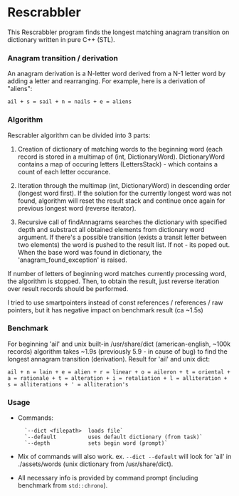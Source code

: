 # Rescrabbler
This Rescrabbler program finds the longest matching anagram transition on dictionary written in pure C++ (STL).

### Anagram transition / derivation
An anagram derivation is a N-letter word derived from a N-1 letter word by adding a letter and rearranging. For example, here is a derivation of "aliens":

`ail + s = sail + n = nails + e = aliens`

### Algorithm
Rescrabler algorithm can be divided into 3 parts:

1. Creation of dictionary of matching words to the beginning word (each record is stored in a multimap of (int, DictionaryWord). DictionaryWord contains a map of occuring letters (LettersStack) - which contains a count of each letter occurance.

2. Iteration through the multimap (int, DictionaryWord) in descending order (longest word first). If the solution for the currently longest word was not found, algorithm will reset the result stack and continue once again for previous longest word (reverse iterator).

3. Recursive call of findAnnagrams searches the dictionary with specified depth and substract all obtained elements from dictionary word argument. If there's a possible transition (exists a transit letter between two elements) the word is pushed to the result list. If not - its poped out. When the base word was found in dictionary, the 'anagram_found_exception' is raised.

If number of letters of beginning word matches currently processing word, the algorithm is stopped.
Then, to obtain the result, just reverse iteration over result records should be performed.

I tried to use smartpointers instead of const references / references / raw pointers, but it has negative impact on benchmark result (ca ~1.5s)

### Benchmark
For beginning 'ail' and unix built-in /usr/share/dict (american-english, ~100k records) algorithm takes ~1.9s (previously 5.9 - in cause of bug) to find the longest annagram transition (derivation).
Result for 'ail' and unix dict:

`ail + n = lain + e = alien + r = linear + o = aileron + t = oriental + a = rationale + t = alteration + i = retaliation + l = alliteration + s = alliterations + ' = alliteration's`

### Usage
* Commands:

        `--dict <filepath>  loads file`
        `--default          uses default dictionary (from task)`
        `--depth            sets begin word (prompt)`
* Mix of commands will also work. ex. `--dict --default` will look
    for 'ail' in ./assets/words (unix dictionary from /usr/share/dict).
* All necessary info is provided by command prompt (including benchmark from `std::chrono`).

